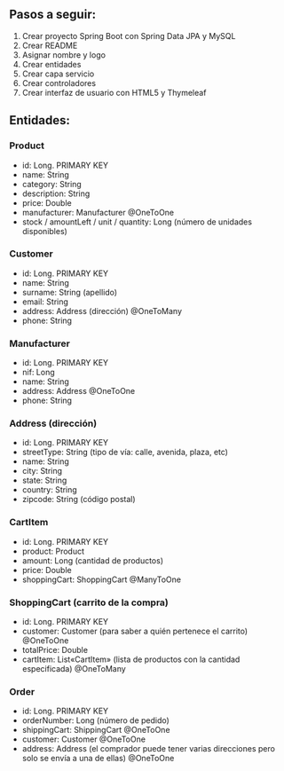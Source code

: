 ## Pasos a seguir:

1. Crear proyecto Spring Boot con Spring Data JPA y MySQL
2. Crear README
3. Asignar nombre y logo
4. Crear entidades
5. Crear capa servicio
6. Crear controladores
7. Crear interfaz de usuario con HTML5 y Thymeleaf

## Entidades:

### Product
- id: Long. PRIMARY KEY
- name: String
- category: String
- description: String
- price: Double
- manufacturer: Manufacturer @OneToOne
- stock / amountLeft / unit / quantity: Long (número de unidades disponibles)

### Customer
- id: Long. PRIMARY KEY
- name: String
- surname: String (apellido)
- email: String
- address: Address (dirección) @OneToMany
- phone: String

### Manufacturer
- id: Long. PRIMARY KEY
- nif: Long
- name: String
- address: Address @OneToOne
- phone: String

### Address (dirección)
- id: Long. PRIMARY KEY
- streetType: String (tipo de vía: calle, avenida, plaza, etc)
- name: String
- city: String
- state: String
- country: String
- zipcode: String (código postal)

### CartItem
- id: Long. PRIMARY KEY
- product: Product
- amount: Long (cantidad de productos)
- price: Double
- shoppingCart: ShoppingCart @ManyToOne

### ShoppingCart (carrito de la compra)
- id: Long. PRIMARY KEY
- customer: Customer (para saber a quién pertenece el carrito) @OneToOne
- totalPrice: Double
- cartItem: List«CartItem» (lista de productos con la cantidad especificada) @OneToMany

### Order
- id: Long. PRIMARY KEY
- orderNumber: Long (número de pedido)
- shippingCart: ShippingCart @OneToOne
- customer: Customer @OneToOne
- address: Address (el comprador puede tener varias direcciones pero solo se envía a una de ellas) @OneToOne


